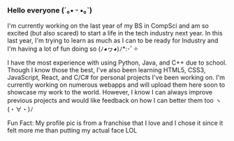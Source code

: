 ### Hello everyone (´｡• ᵕ •｡`)

<!--
**allenjhane/allenjhane** is a ✨ _special_ ✨ repository because its `README.md` (this file) appears on your GitHub profile.

Here are some ideas to get you started:

- 🔭 I’m currently working on ...
- 🌱 I’m currently learning ...
- 👯 I’m looking to collaborate on ...
- 🤔 I’m looking for help with ...
- 💬 Ask me about ...
- 📫 How to reach me: ...
- 😄 Pronouns: ...
- ⚡ Fun fact: ...
-->

I'm currently working on the last year of my BS in CompSci and am so excited (but also scared) to start a life in the tech industry next year. In this last year, I'm trying to learn as much as I can to be ready for Industry and I'm having a lot of fun doing so (ﾉ◕ヮ◕)ﾉ*:･ﾟ✧

I have the most experience with using Python, Java, and C++ due to school. Though I know those the best, I've also been learning HTML5, CSS3, JavaScript, React, and C/C# for personal projects I've been working on. I'm currently working on numerous webapps and will upload them here soon to showcase my work to the world. However, I know I can always improve previous projects and would like feedback on how I can better them too ヽ(・∀・)ﾉ

Fun Fact: My profile pic is from a franchise that I love and I chose it since it felt more me than putting my actual face LOL
